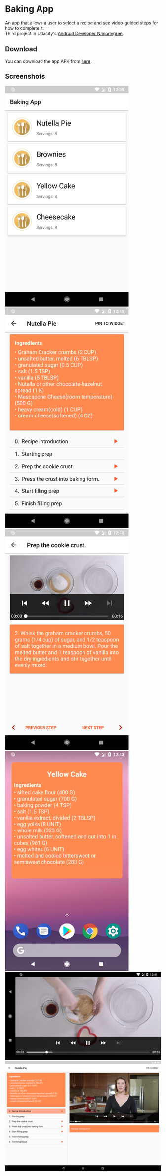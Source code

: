 # Baking App
An app that allows a user to select a recipe and see video-guided steps for how to complete it.  
Third project in Udacity's [Android Developer Nanodegree][1].

## Download
You can download the app APK from [here][2].

## Screenshots
<img src="./screenshots/phone_1.png" alt="Recipes list" width="400" /> <img src="./screenshots/phone_2.png" alt="Recipe details" width="400" />  
<img src="./screenshots/phone_3.png" alt="Recipe step details" width="400" /> <img src="./screenshots/app_widget.png" alt="Recipe app widget" width="400" />  
<img src="./screenshots/phone_4.png" alt="Recipe step video full screen" width="800" />  
<img src="./screenshots/tablet_1.png" alt="Recipe details (tablet)" width="800" />  





[1]: https://eg.udacity.com/course/android-developer-nanodegree-by-google--nd801
[2]: https://github.com/Abdallah-Abdelazim/Baking-App/releases/latest
